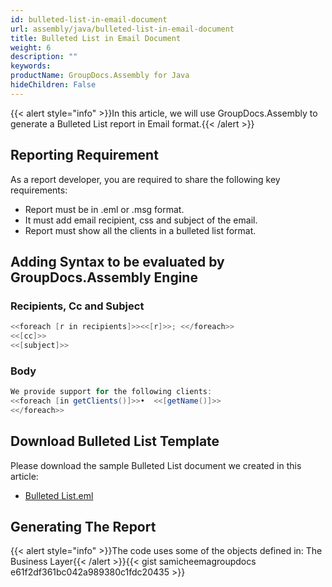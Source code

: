 ```yaml
---
id: bulleted-list-in-email-document
url: assembly/java/bulleted-list-in-email-document
title: Bulleted List in Email Document
weight: 6
description: ""
keywords: 
productName: GroupDocs.Assembly for Java
hideChildren: False
---
```

{{< alert style="info" >}}In this article, we will use GroupDocs.Assembly to generate a Bulleted List report in Email format.{{< /alert >}}

## Reporting Requirement

As a report developer, you are required to share the following key requirements:

*   Report must be in .eml or .msg format.
*   It must add email recipient, css and subject of the email.
*   Report must show all the clients in a bulleted list format.

## Adding Syntax to be evaluated by GroupDocs.Assembly Engine

### Recipients, Cc and Subject

```java
<<foreach [r in recipients]>><<[r]>>; <</foreach>>
<<[cc]>>
<<[subject]>>
```

### Body

```java
We provide support for the following clients:
<<foreach [in getClients()]>>•	<<[getName()]>>
<</foreach>>
```

## Download Bulleted List Template

Please download the sample Bulleted List document we created in this article:

*   [Bulleted List.eml](https://raw.githubusercontent.com/groupdocs-assembly/GroupDocs.Assembly-for-Java/master/Examples/GroupDocs.Assembly.Examples.Java/Data/Storage/Email%20Templates/Bulleted%20List.eml?raw=true)

## Generating The Report

{{< alert style="info" >}}The code uses some of the objects defined in: The Business Layer{{< /alert >}}{{< gist samicheemagroupdocs e61f2df361bc042a989380c1fdc20435 >}}


